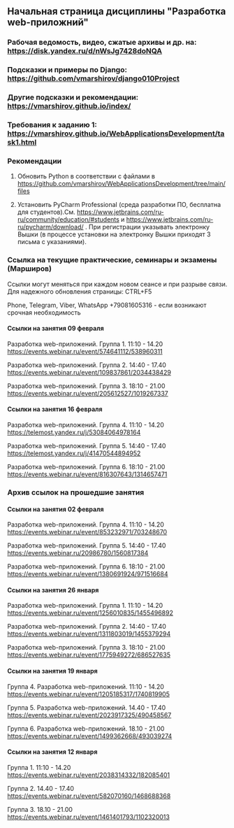 ## Начальная страница дисциплины "Разработка web-приложний"


### Рабочая ведомость, видео, сжатые архивы и др. на: https://disk.yandex.ru/d/nWsJg7428doNQA

### Подсказки и примеры по Django: https://github.com/vmarshirov/django010Project

### Другие подсказки и рекомендации: https://vmarshirov.github.io/index/ 

### Требования к заданию 1: https://vmarshirov.github.io/WebApplicationsDevelopment/task1.html


### Рекомендации

1.  Обновить Python в соответствии с файлами в https://github.com/vmarshirov/WebApplicationsDevelopment/tree/main/files

2.  Установить PyCharm Professional  (среда разработки ПО, бесплатна для студентов).См. https://www.jetbrains.com/ru-ru/community/education/#students
и https://www.jetbrains.com/ru-ru/pycharm/download/ . При регистрации указывать электронку Вышки (в процессе установки на электронку Вышки приходят 3 письма с указаниями). 


### Ссылка на текущие практические, семинары и экзамены (Марширов)

Ссылки могут меняться при каждом новом сеансе и при разрыве связи. Для надежного обновления страницы: CTRL+F5

Phone, Telegram, Viber, WhatsApp +79081605316  - если возникают срочная  необходимость

#### Cсылки на занятия 09 февраля
Разработка web-приложений. Группа 1. 11:10 - 14.20 https://events.webinar.ru/event/574641112/538960311

Разработка web-приложений. Группа 2. 14:40 - 17.40 https://events.webinar.ru/event/109837861/2034438429

Разработка web-приложений. Группа 3. 18:10 - 21.00 https://events.webinar.ru/event/205612527/1019267337


#### Cсылки на занятия 16 февраля
Разработка web-приложений. Группа 4. 11:10 - 14.20 https://telemost.yandex.ru/j/53084064978164

Разработка web-приложений. Группа 5. 14:40 - 17.40 https://telemost.yandex.ru/j/41470544894952

Разработка web-приложений. Группа 6. 18:10 - 21.00 https://events.webinar.ru/event/816307643/1314657471



### Архив ссылок на прошедшие занятия

#### Cсылки на занятия 02 февраля
Разработка web-приложений. Группа 4. 11:10 - 14.20 https://events.webinar.ru/event/853232971/703248670

Разработка web-приложений. Группа 5. 14:40 - 17.40 https://events.webinar.ru/20986780/1560817384

Разработка web-приложений. Группа 6. 18:10 - 21.00 https://events.webinar.ru/event/1380691924/971516684

#### Cсылки на занятия 26 января
Разработка web-приложений. Группа 1. 11:10 - 14.20 https://events.webinar.ru/event/1256010835/1455496892

Разработка web-приложений. Группа 2. 14:40 - 17.40 https://events.webinar.ru/event/1311803019/1455379294

Разработка web-приложений.  Группа 3. 18:10 - 21.00 https://events.webinar.ru/event/1775949272/686527635


#### Cсылки на занятия 19 января
Группа 4. Разработка web-приложений. 11:10 - 14.20 https://events.webinar.ru/event/1205185317/1740819905

Группа 5. Разработка web-приложений. 14.40 - 17.40 https://events.webinar.ru/event/2023917325/490458567

Группа 6. Разработка web-приложений. 18.10 - 21.00 https://events.webinar.ru/event/1499362668/493039274

#### Cсылки на занятия 12 января
Группа 1. 11:10 - 14.20 https://events.webinar.ru/event/2038314332/182085401

Группа 2. 14.40 - 17.40 https://events.webinar.ru/event/582070160/1468688368

Группа 3. 18.10 - 21.00 https://events.webinar.ru/event/1461401793/1102320013


